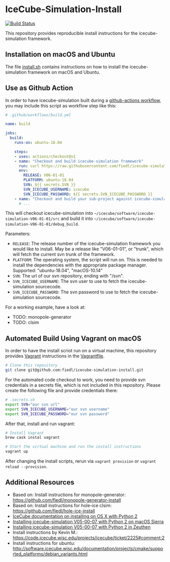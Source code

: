 # IceCube-Simulation-Install

[![Build Status](https://github.com/fiedl/icecube-simulation-install/workflows/build/badge.svg)](https://github.com/fiedl/icecube-simulation-install/actions)

This repository provides reproducible install instructions for the icecube-simulation framework.

## Installation on macOS and Ubuntu

The file [install.sh](install.sh) contains instructions on how to install the icecube-simulation framework on macOS and Ubuntu.

 ## Use as Github Action

In order to have icecube-simulation built during a [github-actions workflow](https://github.com/features/actions), you may include this script as workflow step like this:

```yaml
# .github/workflows/build.yml

name: build

jobs:
  build:
    runs-on: ubuntu-18.04

    steps:
    - uses: actions/checkout@v1
    - name: "Checkout and build icecube-simulation framework"
      run: curl https://raw.githubusercontent.com/fiedl/icecube-simulation-install/master/install.sh | sudo bash -v -e
      env:
        RELEASE: V06-01-01
        PLATFORM: ubuntu-18.04
        SVN: ${{ secrets.SVN }}
        SVN_ICECUBE_USERNAME: icecube
        SVN_ICECUBE_PASSWORD: ${{ secrets.SVN_ICECUBE_PASSWORD }}
    - name: "Checkout and build your sub-project against icecube-simulation"
      # ...
```

This will checkout icecube-simulation into `~/icecube/software/icecube-simulation-V06-01-01/src` and build it into `~/icecube/software/icecube-simulation-V06-01-01/debug_build`.

Parameters:
- `RELEASE`: The release number of the icecube-simulation framework you would like to install. May be a release like "V06-01-01", or "trunk", which will fetch the current svn trunk of the framework.
- `PLATFORM`: The operating system, the script will run on. This is needed to install the dependencies with the appropriate package manager. Supported: "ubuntu-18.04", "macOS-10.14"
- `SVN`: The url of our svn repository, ending with "/svn".
- `SVN_ICECUBE_USERNAME`: The svn user to use to fetch the icecube-simulation sourcecode.
- `SVN_ICECUBE_PASSWORD`: The svn password to use to fetch the icecube-simulation sourcecode.

For a working example, have a look at:
- TODO: monopole-generator
- TODO: clsim

## Automated Build Using Vagrant on macOS

In order to have the install scriot run on a virtual machine, this repository provides [Vagrant](http://vagrantup.com) instructions in the [Vagrantfile](Vagrantfile).

```bash
# Clone this repository
git clone git@github.com:fiedl/icecube-simulation-install.git
```

For the automated code checkout to work, you need to provide svn credentials in a secrets file, which is not included in this repository. Please create the following file and provide credentials there:

```bash
# .secrets.sh
export SVN="our svn url"
export SVN_ICECUBE_USERNAME="our svn username"
export SVN_ICECUBE_PASSWORD="our svn password"
```

After that, install and run vagrant:

```bash
# Install Vagrant
brew cask instal vagrant

# Start the virtual machine and run the install instructions
vagrant up
```

After changing the install scripts, rerun via `vagrant provision` or `vagrant reload --provision`.

## Additional Resources

- Based on: Install instructions for monopole-generator: https://github.com/fiedl/monopole-generator-install
- Based on: Install instructions for hole-ice clsim: https://github.com/fiedl/hole-ice-install
- [IceCube documentation on installing on OS X with Python 2](http://software.icecube.wisc.edu/documentation/projects/cmake/supported_platforms/osx.html)
- [Installing icecube-simulation V05-00-07 with Python 2 on macOS Sierra](https://github.com/fiedl/hole-ice-study/blob/master/notes/2016-11-15_Installing_IceSim_on_macOS_Sierra.md)
- [Installing icecube-simulation V05-00-07 with Python 2 in Zeuthen](https://github.com/fiedl/hole-ice-study/blob/master/notes/2018-01-23_Installing_IceSim_in_Zeuthen.md)
- Install instructions by Kevin M.: https://code.icecube.wisc.edu/projects/icecube/ticket/2225#comment:2
- Install instructions for ubuntu: http://software.icecube.wisc.edu/documentation/projects/cmake/supported_platforms/debian_variants.html
